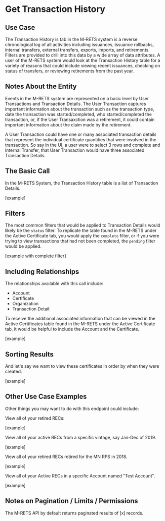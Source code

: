 # Get Transaction History

## Use Case

The Transaction History is tab in the M-RETS system is a reverse chronological log of all activities including issuances, issuance rollbacks, internal transfers, external transfers, exports, imports, and retirements. Filters are provided to drill into this data by a wide array of data attributes. A user of the M-RETS system would look at the Transaction History table for a variety of reasons that could include viewing recent issuances, checking on status of transfers, or reviewing retirements from the past year. 

## Notes About the Entity

Events in the M-RETS system are represented on a basic level by User Transactions and Transaction Details. The User Transaction captures important information about the transaction such as the transaction type, date the transaction was started/completed, who started/completed the transaction, or, if the User Transaxction  was a retirement, it could contain important information about the claim made by the retirement.

A User Transaction could have one or many associated transaction details that represent the individual certificate quantities that were involved in the transaction. So say in the UI, a user were to select 3 rows and complete and Internal Transfer, that User Transaction would have three associated Transaction Details.


## The Basic Call

In the M-RETS System, the Transaction History table is a list of Transaction Details.

[example]


## Filters

The most common filters that would be applied to Transaction Details would likely be the `status` filter. To replicate the table found in the M-RETS under the Active Certificate tab, you would apply the `complete` filter, or if you were trying to view transactions that had not been completed, the `pending` filter would be applied.

[example with complete filter]

## Including Relationships

The relationships available with this call include:

* Account
* Certificate
* Organization
* Transaction Detail

To receive the additional associated information that can be viewed in the Active Certificates table found in the M-RETS under the Active Certificate tab, it would be helpful to include the Account and the Certificate.

[example]

## Sorting Results

And let's say we want to view these certificates in order by when they were created.

[example]


## Other Use Case Examples

Other things you may want to do with this endpoint could include:

View all of your retired RECs:

[example]

View all of your active RECs from a specific vintage, say Jan-Dec of 2019.

[example]

View all of your retired RECs retired for the MN RPS in 2018.  

[example]

View all of your Active RECs in a specific Account named "Test Account".

[example]


## Notes on Pagination / Limits / Permissions

The M-RETS API by default returns paginated results of [x] records.